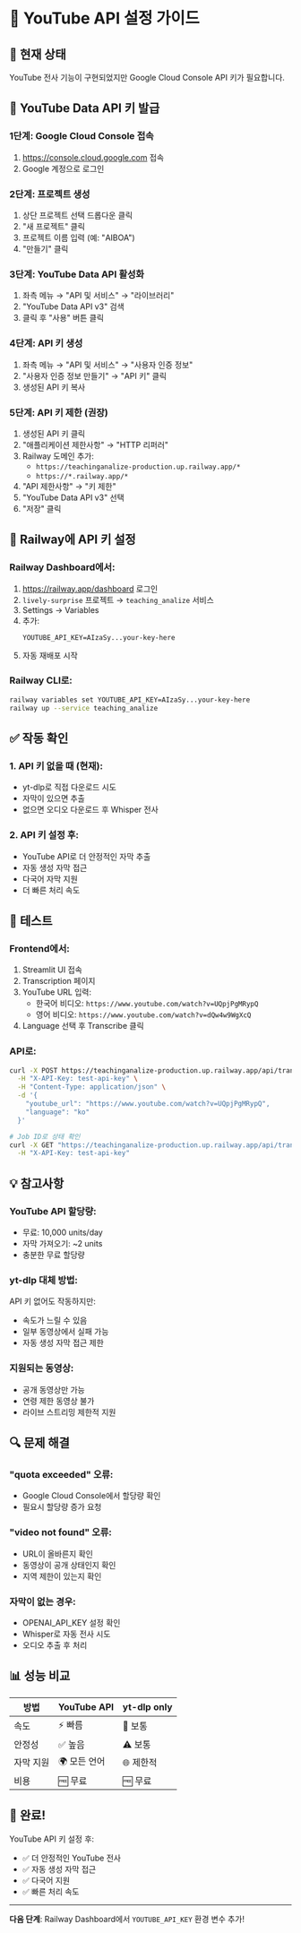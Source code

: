 # 🎥 YouTube API 설정 가이드

## 📍 현재 상태
YouTube 전사 기능이 구현되었지만 Google Cloud Console API 키가 필요합니다.

## 🔑 YouTube Data API 키 발급

### 1단계: Google Cloud Console 접속
1. https://console.cloud.google.com 접속
2. Google 계정으로 로그인

### 2단계: 프로젝트 생성
1. 상단 프로젝트 선택 드롭다운 클릭
2. "새 프로젝트" 클릭
3. 프로젝트 이름 입력 (예: "AIBOA")
4. "만들기" 클릭

### 3단계: YouTube Data API 활성화
1. 좌측 메뉴 → "API 및 서비스" → "라이브러리"
2. "YouTube Data API v3" 검색
3. 클릭 후 "사용" 버튼 클릭

### 4단계: API 키 생성
1. 좌측 메뉴 → "API 및 서비스" → "사용자 인증 정보"
2. "사용자 인증 정보 만들기" → "API 키" 클릭
3. 생성된 API 키 복사

### 5단계: API 키 제한 (권장)
1. 생성된 API 키 클릭
2. "애플리케이션 제한사항" → "HTTP 리퍼러"
3. Railway 도메인 추가:
   - `https://teachinganalize-production.up.railway.app/*`
   - `https://*.railway.app/*`
4. "API 제한사항" → "키 제한"
5. "YouTube Data API v3" 선택
6. "저장" 클릭

## 🚀 Railway에 API 키 설정

### Railway Dashboard에서:
1. https://railway.app/dashboard 로그인
2. `lively-surprise` 프로젝트 → `teaching_analize` 서비스
3. Settings → Variables
4. 추가:
   ```
   YOUTUBE_API_KEY=AIzaSy...your-key-here
   ```
5. 자동 재배포 시작

### Railway CLI로:
```bash
railway variables set YOUTUBE_API_KEY=AIzaSy...your-key-here
railway up --service teaching_analize
```

## ✅ 작동 확인

### 1. API 키 없을 때 (현재):
- yt-dlp로 직접 다운로드 시도
- 자막이 있으면 추출
- 없으면 오디오 다운로드 후 Whisper 전사

### 2. API 키 설정 후:
- YouTube API로 더 안정적인 자막 추출
- 자동 생성 자막 접근
- 다국어 자막 지원
- 더 빠른 처리 속도

## 🧪 테스트

### Frontend에서:
1. Streamlit UI 접속
2. Transcription 페이지
3. YouTube URL 입력:
   - 한국어 비디오: `https://www.youtube.com/watch?v=UQpjPgMRypQ`
   - 영어 비디오: `https://www.youtube.com/watch?v=dQw4w9WgXcQ`
4. Language 선택 후 Transcribe 클릭

### API로:
```bash
curl -X POST https://teachinganalize-production.up.railway.app/api/transcribe/youtube \
  -H "X-API-Key: test-api-key" \
  -H "Content-Type: application/json" \
  -d '{
    "youtube_url": "https://www.youtube.com/watch?v=UQpjPgMRypQ",
    "language": "ko"
  }'

# Job ID로 상태 확인
curl -X GET "https://teachinganalize-production.up.railway.app/api/transcribe/{job_id}" \
  -H "X-API-Key: test-api-key"
```

## 💡 참고사항

### YouTube API 할당량:
- 무료: 10,000 units/day
- 자막 가져오기: ~2 units
- 충분한 무료 할당량

### yt-dlp 대체 방법:
API 키 없어도 작동하지만:
- 속도가 느릴 수 있음
- 일부 동영상에서 실패 가능
- 자동 생성 자막 접근 제한

### 지원되는 동영상:
- 공개 동영상만 가능
- 연령 제한 동영상 불가
- 라이브 스트리밍 제한적 지원

## 🔍 문제 해결

### "quota exceeded" 오류:
- Google Cloud Console에서 할당량 확인
- 필요시 할당량 증가 요청

### "video not found" 오류:
- URL이 올바른지 확인
- 동영상이 공개 상태인지 확인
- 지역 제한이 있는지 확인

### 자막이 없는 경우:
- OPENAI_API_KEY 설정 확인
- Whisper로 자동 전사 시도
- 오디오 추출 후 처리

## 📊 성능 비교

| 방법 | YouTube API | yt-dlp only |
|------|------------|-------------|
| 속도 | ⚡ 빠름 | 🐢 보통 |
| 안정성 | ✅ 높음 | ⚠️ 보통 |
| 자막 지원 | 🌍 모든 언어 | 🌐 제한적 |
| 비용 | 🆓 무료 | 🆓 무료 |

## 🎉 완료!

YouTube API 키 설정 후:
- ✅ 더 안정적인 YouTube 전사
- ✅ 자동 생성 자막 접근
- ✅ 다국어 지원
- ✅ 빠른 처리 속도

---

**다음 단계**: Railway Dashboard에서 `YOUTUBE_API_KEY` 환경 변수 추가!